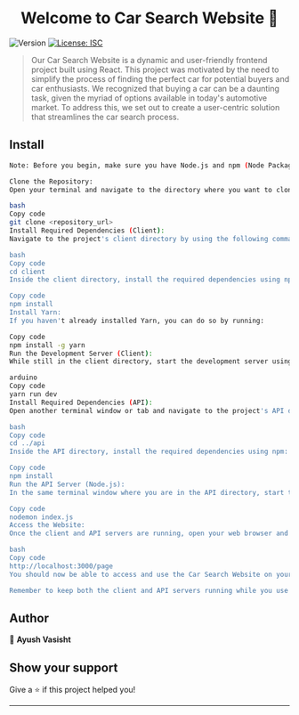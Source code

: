<h1 align="center">Welcome to Car Search Website 👋</h1>
<p>
  <img alt="Version" src="https://img.shields.io/badge/version-1.0.0-blue.svg?cacheSeconds=2592000" />
  <a href="#" target="_blank">
    <img alt="License: ISC" src="https://img.shields.io/badge/License-ISC-yellow.svg" />
  </a>
</p>

> Our Car Search Website is a dynamic and user-friendly frontend project built using React. This project was motivated by the need to simplify the process of finding the perfect car for potential buyers and car enthusiasts. We recognized that buying a car can be a daunting task, given the myriad of options available in today's automotive market. To address this, we set out to create a user-centric solution that streamlines the car search process.


## Install

```sh
Note: Before you begin, make sure you have Node.js and npm (Node Package Manager) installed on your system.

Clone the Repository:
Open your terminal and navigate to the directory where you want to clone the project. Then, run the following command to clone the repository:

bash
Copy code
git clone <repository_url>
Install Required Dependencies (Client):
Navigate to the project's client directory by using the following command:

bash
Copy code
cd client
Inside the client directory, install the required dependencies using npm:

Copy code
npm install
Install Yarn:
If you haven't already installed Yarn, you can do so by running:

Copy code
npm install -g yarn
Run the Development Server (Client):
While still in the client directory, start the development server using Yarn:

arduino
Copy code
yarn run dev
Install Required Dependencies (API):
Open another terminal window or tab and navigate to the project's API directory:

bash
Copy code
cd ../api
Inside the API directory, install the required dependencies using npm:

Copy code
npm install
Run the API Server (Node.js):
In the same terminal window where you are in the API directory, start the server using nodemon:

Copy code
nodemon index.js
Access the Website:
Once the client and API servers are running, open your web browser and navigate to the following URL:

bash
Copy code
http://localhost:3000/page
You should now be able to access and use the Car Search Website on your local machine.

Remember to keep both the client and API servers running while you use the website. If you encounter any issues, double-check that you've followed these steps correctly and that all dependencies are properly installed.
```





## Author

👤 **Ayush Vasisht**


## Show your support

Give a ⭐️ if this project helped you!

***
